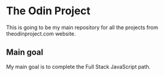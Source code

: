 # The Odin Project

This is going to be my main repository for all the projects from theodinproject.com website.

## Main goal

My main goal is to complete the Full Stack JavaScript path.

